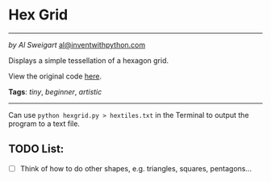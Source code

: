 # Hex Grid
___
_by Al Sweigart_ [al@inventwithpython.com](mailto:al@inventwithpython.com)

Displays a simple tessellation of a hexagon grid.

View the original code [here](https://nostarch.com/big-book-small-python-projects).

**Tags**: _tiny_, _beginner_, _artistic_

___

Can use `python hexgrid.py > hextiles.txt` in the Terminal to output the program to a text file.

## TODO List:

* [ ] Think of how to do other shapes, e.g. triangles, squares, pentagons...